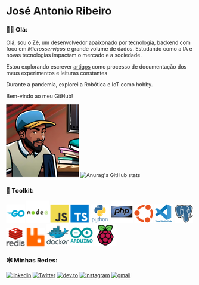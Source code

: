 # José Antonio Ribeiro


### 👋🏾 Olá:
Olá, sou o Zé, um desenvolvedor apaixonado por tecnologia, backend com foco em _Microsserviços_ e grande volume de dados. Estudando como a IA e novas tecnologias impactam o mercado e a sociedade.

Estou explorando escrever [artigos](https://dev.to/learningenuity) como processo de documentação dos meus experimentos e leituras constantes

Durante a pandemia, explorei a Robótica e IoT como hobby.

Bem-vindo ao meu GitHub!

<img src="./misc/images/avatars/me_IA_carttoon.jpg" height="195"> ![Anurag's GitHub stats](https://github-readme-stats.vercel.app/api?username=jtonynet&show_icons=true&theme=transparent) <!-- ![Top Langs](https://github-readme-stats.vercel.app/api/top-langs/?username=jtonynet&langs_count=3) -->

### 🧰 Toolkit:

<!-- 
    https://devicon.dev/
    https://simpleicons.org/
-->
<img src="./misc/images/icons/go-original-wordmark.svg"  width="50" height="50" title="Golang" alt="Golang"/>   <img src="./misc/images/icons/nodejs-original-wordmark.svg" width="60" height="60" title="Nodejs" alt="Nodejs" />   <img src="./misc/images/icons/javascript-original.svg" width="50" height="50" title="Javascript" alt="Javascript" />   <img src="./misc/images/icons/typescript-original.svg" width="50" height="50" title="Typescript" alt="Typescript" /> <img src="./misc/images/icons/python-original-wordmark.svg" width="50" height="50" title="Python" alt="Python" /> <img src="./misc/images/icons/php-original.svg" width="60" height="60" title="PHP" alt="PHP" /> <img src="./misc/images/icons/ubuntu-color.svg" width="50" height="50" title="Ubunto" alt="Ubunto" /> <img src="./misc/images/icons/vscode-original-wordmark.svg" width="50" height="50" title="Nodejs" alt="Nodejs" /> <img src="./misc/images/icons/postgresql-original.svg" width="50" height="50" title="vscode" alt="vscode" /> <img src="./misc/images/icons/redis-original-wordmark.svg" width="50" height="50" title="Redis" alt="Redis" /> <img src="./misc/images/icons/rabbitmq.svg" width="50" height="50" title="RabbitMQ" alt="RabbitMQ" /> <img src="./misc/images/icons/docker-original-wordmark.svg" width="60" height="60" title="Docker" alt="Docker" /> <img src="./misc/images/icons/arduino-original-wordmark.svg" width="60" height="60" title="Arduino" alt="Arduino" /> <img src="./misc/images/icons/raspberrypi-original.svg" width="60" height="60" title="RaspberryPi" alt="RaspberryPi" />



### 🕸️ Minhas Redes:

<!-- 
    https://dev.to/envoy_/150-badges-for-github-pnk
-->
[![linkedin](https://img.shields.io/badge/Linkedin-0A66C2?style=for-the-badge&logo=linkedin&logoColor=white)](https://www.linkedin.com/in/jos%C3%A9-r-99896a39/) [![Twitter](https://img.shields.io/badge/Twitter-1DA1F2?style=for-the-badge&logo=twitter&logoColor=white)](https://twitter.com/aromademirtilo) [![dev.to](https://img.shields.io/badge/dev.to-0A0A0A?style=for-the-badge&logo=devdotto&logoColor=white)](https://dev.to/learningenuity) [![instagram](https://img.shields.io/badge/Instagram-E4405F?style=for-the-badge&logo=instagram&logoColor=white)](https://www.instagram.com/learningenuity) [![gmail](https://img.shields.io/badge/Gmail-D14836?style=for-the-badge&logo=gmail&logoColor=white)](mailto:learningenuity@gmail.com)

